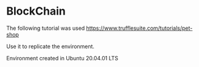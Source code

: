 # BlockChain

The following tutorial was used https://www.trufflesuite.com/tutorials/pet-shop

Use it to replicate the environment.

Environment created in Ubuntu 20.04.01 LTS
